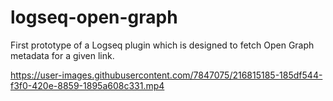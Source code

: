 # logseq-open-graph

First prototype of a Logseq plugin which is designed to fetch Open Graph metadata for a given link.

https://user-images.githubusercontent.com/7847075/216815185-185df544-f3f0-420e-8859-1895a608c331.mp4

